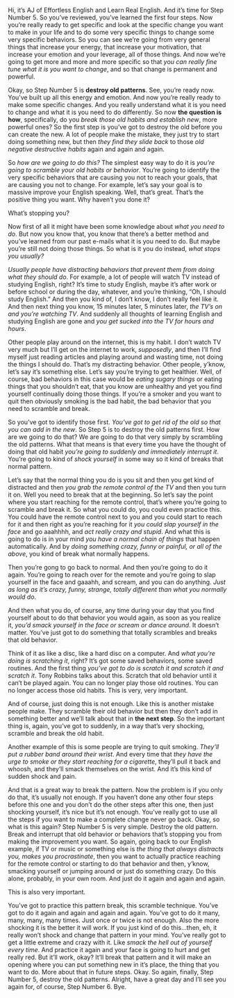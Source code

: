 Hi, it’s AJ of Effortless English and Learn Real English. And it’s time for Step Number 5. So you’ve reviewed, you’ve learned the first four steps. Now you’re really ready to get specific and look at the specific change you want to make in your life and to do some very specific things to change some very specific behaviors. So you can see we’re going from very general things that increase your energy, that increase your motivation, that increase your emotion and your leverage, all of those things. And now we’re going to get more and more and more specific so that *you can really fine tune what it is you want to change*, and so that change is permanent and powerful.

Okay, so Step Number 5 is **destroy old patterns**. See, you’re ready now. You’ve built up all this energy and emotion. And now you’re really ready to make some specific changes. And you really understand what it is you need to change and what it is you need to do differently. So now **the question is how**, specifically, do you *break those old habits and establish new*, more powerful ones? So the first step is you’ve got to destroy the old before you can create the new. A lot of people make the mistake, they just try to start doing something new, but then *they find they slide back* to those *old negative destructive habits* again and again and again.

So *how are we going to do this?* The simplest easy way to do it is *you’re going to scramble your old habits or behavior*. You’re going to identify the very specific behaviors that are causing you not to reach your goals, that are causing you not to change. For example, let’s say your goal is to massive improve your English speaking. Well, that’s great. That’s the positive thing you want. Why haven’t you done it?

What’s stopping you?

Now first of all it might have been some knowledge about *what you need to do*. But now you know that, you know that there’s a better method and you’ve learned from our past e-mails what it is you need to do. But maybe you’re still not doing those things. So what is it you do instead, *what stops you usually?*

*Usually people have distracting behaviors that prevent them from doing what they should do*. For example, a lot of people will watch TV instead of studying English, right? It’s time to study English, maybe it’s after work or before school or during the day, whatever, and you’re thinking, “Oh, I should study English.” And then you kind of, I don’t know, I don’t really feel like it. And then next thing you know, 15 minutes later, 5 minutes later, *the TV’s on and you’re watching TV*. And suddenly all thoughts of learning English and studying English are gone and *you get sucked into the TV for hours and hours*.

Other people play around on the internet, this is my habit. I don’t watch TV very much but I’ll get on the internet to work, *supposedly*, and then I’ll find myself just reading articles and playing around and wasting time, not doing the things I should do. That’s my distracting behavior. Other people, y’know, let’s say it’s something else. Let’s say you’re trying to get healthier. Well, of course, bad behaviors in this case would be *eating sugary things* or eating things that you shouldn’t eat, that you know are unhealthy and yet you find yourself continually doing those things. If you’re a smoker and you want to quit then obviously smoking is the bad habit, the bad behavior that you need to scramble and break.

So you’ve got to identify those first. *You’ve got to get rid of the old so that you can add in the new*. So Step 5 is to destroy the old patterns first. How are we going to do that? We are going to do that very simply by scrambling the old patterns. What that means is that every time you have the thought of doing that old habit *you’re going to suddenly and immediately interrupt it*. You’re going to kind of *shock yourself* in some way so it kind of breaks that normal pattern.

Let’s say that the normal thing you do is you sit and then you get kind of distracted and then *you grab the remote control of the TV* and then you turn it on. Well you need to break that at the beginning. So let’s say the point where you start reaching for the remote control, that’s where you’re going to scramble and break it. So what you could do, you could even practice this. You could have the remote control next to you and you could start to reach for it and then right as you’re reaching for it *you could slap yourself in the face* and go aaahhhh, and *act really crazy and stupid*. And what this is going to do is in your mind *you have a normal chain of things* that happen automatically. And by *doing something crazy, funny or painful, or all of the above*, you kind of break what normally happens.

Then you’re gong to go back to normal. And then you’re going to do it again. You’re going to reach over for the remote and you’re going to slap yourself in the face and gaaahh, and scream, and you can do anything. *Just as long as it’s crazy, funny, strange, totally different than what you normally would do*.

And then what you do, of course, any time during your day that you find yourself about to do that behavior you would again, as soon as you realize it, *you’d smack yourself in the face or scream or dance around*. It doesn’t matter. You’ve just got to do something that totally scrambles and breaks that old behavior.

Think of it as like a disc, like a hard disc on a computer. And *what you’re doing is scratching it*, right? It’s got some saved behaviors, some saved routines. And the first thing *you’ve got to do is scratch it and scratch it and scratch it*. Tony Robbins talks about this. Scratch that old behavior until it can’t be played again. You can no longer play those old routines. You can no longer access those old habits. This is very, very important.

And of course, just doing this is not enough. Like this is another mistake people make. They scramble their old behavior but then they don’t add in something better and we’ll talk about that in **the next step**. So the important thing is, again, you’ve got to suddenly, in a way that’s very shocking, scramble and break the old habit.

Another example of this is some people are trying to quit smoking. *They’ll put a rubber band around their wrist*. And every time that *they have the urge to smoke or they start reaching for a cigarette*, they’ll pull it back and whoosh, and they’ll smack themselves on the wrist. And it’s this kind of sudden shock and pain.

And that is a great way to break the pattern. Now the problem is if you only do that, it’s usually not enough. If you haven’t done any other four steps before this one and you don’t do the other steps after this one, then just shocking yourself, it’s nice but it’s not enough. You’ve really got to use all the steps if you want to make a complete change never go back. Okay, so what is this again? Step Number 5 is very simple. Destroy the old pattern. Break and interrupt that old behavior or behaviors that’s stopping you from making the improvement you want. So again, going back to our English example, if TV or music or something else is *the thing that always distracts you, makes you procrastinate*, then you want to actually practice reaching for the remote control or starting to do that behavior and then, y’know, smacking yourself or jumping around or just do something crazy. Do this alone, probably, in your own room. And just do it again and again and again.

This is also very important.

You’ve got to practice this pattern break, this scramble technique. You’ve got to do it again and again and again and again. You’ve got to do it many, many, many, many times. Just once or twice is not enough. Also the more shocking it is the better it will work. If you just kind of do this…then, eh, it really won’t shock and change that pattern in your mind. You’ve really got to get a little extreme and crazy with it. Like *smack the hell out of yourself every time*. And practice it again and your face is going to hurt and get really red. But it’ll work, okay? It’ll break that pattern and it will make an opening where you can put something new in it’s place, the thing that you want to do. More about that in future steps. Okay. So again, finally, Step Number 5, destroy the old patterns. Alright, have a great day and I’ll see you again for, of course, Step Number 6. Bye.
